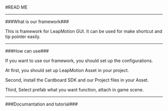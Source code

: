 #READ ME

---

###What is our framework###

This is framework for LeapMotion GUI.
It can be used for make shortcut and tip pointer easily.

___

###How can use###

If you want to use our framework, you should set up the configurations.

At first, you should set up LeapMotion Asset in your project.

Second, install the Cardboard SDK and our Project files in your Asset.

Third, Select prefab what you want function, attach in game scene.

___

###Documantation and tutorial###

